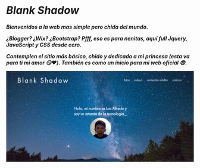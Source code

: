 # _Blank Shadow_
***Bienvenidos a la web mas simple pero chida del mundo.***

***¿Blogger? ¿Wix? ¿Bootstrap? Pfff, eso es para nenitas, aquí full Jquery, JavaScript y CSS desde cero.***

***Contemplen el sitio más básico, chido y dedicado a mi princesa (esta va para ti mi amor :smirk::heart:). También es como un inicio para mi web oficial :sunglasses:.***

![Imagen de mi portada principal para que vean lo chido y básico que se ve](img/otros/portada-blank-shadow.png)

